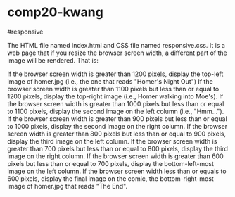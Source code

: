 
# comp20-kwang
#responsive


The HTML file named index.html and CSS file named responsive.css. It is a web page that if you resize the browser screen width, a different part of the image will be rendered. That is:

If the browser screen width is greater than 1200 pixels, display the top-left image of homer.jpg (i.e., the one that reads "Homer's Night Out") If the browser screen width is greater than 1100 pixels but less than or equal to 1200 pixels, display the top-right image (i.e., Homer walking into Moe's). If the browser screen width is greater than 1000 pixels but less than or equal to 1100 pixels, display the second image on the left column (i.e., "Hmm..."). If the browser screen width is greater than 900 pixels but less than or equal to 1000 pixels, display the second image on the right column. If the browser screen width is greater than 800 pixels but less than or equal to 900 pixels, display the third image on the left column. If the browser screen width is greater than 700 pixels but less than or equal to 800 pixels, display the third image on the right column. If the browser screen width is greater than 600 pixels but less than or equal to 700 pixels, display the bottom-left-most image on the left column. If the browser screen width less than or equals to 600 pixels, display the final image on the comic, the bottom-right-most image of homer.jpg that reads "The End".
